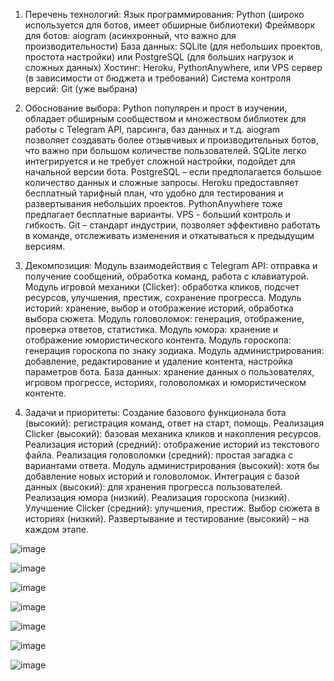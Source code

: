 1. Перечень технологий:
Язык программирования: Python (широко используется для ботов, имеет обширные библиотеки)
Фреймворк для ботов: aiogram (асинхронный, что важно для производительности) 
База данных: SQLite (для небольших проектов, простота настройки) или PostgreSQL (для больших нагрузок и сложных данных)
Хостинг: Heroku, PythonAnywhere, или VPS сервер (в зависимости от бюджета и требований)
Система контроля версий: Git (уже выбрана)

2. Обоснование выбора:
Python популярен и прост в изучении, обладает обширным сообществом и множеством библиотек для работы с Telegram API, парсинга, баз данных и т.д.
aiogram позволяет создавать более отзывчивых и производительных ботов, что важно при большом количестве пользователей. 
SQLite легко интегрируется и не требует сложной настройки, подойдет для начальной версии бота. PostgreSQL – если предполагается большое количество данных и сложные запросы.
Heroku предоставляет бесплатный тарифный план, что удобно для тестирования и развертывания небольших проектов. PythonAnywhere тоже предлагает бесплатные варианты. VPS - больший контроль и гибкость.
Git – стандарт индустрии, позволяет эффективно работать в команде, отслеживать изменения и откатываться к предыдущим версиям.

3. Декомпозиция:
Модуль взаимодействия с Telegram API: отправка и получение сообщений, обработка команд, работа с клавиатурой.
Модуль игровой механики (Clicker): обработка кликов, подсчет ресурсов, улучшения, престиж, сохранение прогресса.
Модуль историй: хранение, выбор и отображение историй, обработка выбора сюжета.
Модуль головоломок: генерация, отображение, проверка ответов, статистика.
Модуль юмора: хранение и отображение юмористического контента.
Модуль гороскопа: генерация гороскопа по знаку зодиака.
Модуль администрирования: добавление, редактирование и удаление контента, настройка параметров бота.
База данных: хранение данных о пользователях, игровом прогрессе, историях, головоломках и юмористическом контенте.

4. Задачи и приоритеты:
Создание базового функционала бота (высокий): регистрация команд, ответ на старт, помощь.
Реализация Clicker (высокий): базовая механика кликов и накопления ресурсов.
Реализация историй (средний): отображение историй из текстового файла.
Реализация головоломки (средний): простая загадка с вариантами ответа.
Модуль администрирования (высокий): хотя бы добавление новых историй и головоломок.
Интеграция с базой данных (высокий): для хранения прогресса пользователей.
Реализация юмора (низкий).
Реализация гороскопа (низкий).
Улучшение Clicker (средний): улучшения, престиж.
Выбор сюжета в историях (низкий).
Развертывание и тестирование (высокий) – на каждом этапе.

![image](https://github.com/user-attachments/assets/981530aa-4c8b-4977-bb13-fc80c96d86f5)

![image](https://github.com/user-attachments/assets/921e3674-0a8d-43d8-a31c-de862d18b251)

![image](https://github.com/user-attachments/assets/fc7b17b0-2cf4-4d22-99b0-8217a880b36c)

![image](https://github.com/user-attachments/assets/448b2b7f-1857-4fd0-af08-a9819a208294)

![image](https://github.com/user-attachments/assets/4e57372e-40df-42ec-93b2-ba9029e73c8c)

![image](https://github.com/user-attachments/assets/9dc26ec5-9d4e-43ac-9b6f-e96e6f39b5d9)

![image](https://github.com/user-attachments/assets/e24647b3-d1e1-43ad-a8fe-50efe904d072)







